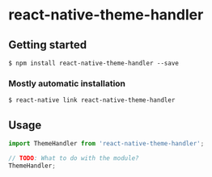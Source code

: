 # react-native-theme-handler

## Getting started

`$ npm install react-native-theme-handler --save`

### Mostly automatic installation

`$ react-native link react-native-theme-handler`

## Usage
```javascript
import ThemeHandler from 'react-native-theme-handler';

// TODO: What to do with the module?
ThemeHandler;
```
